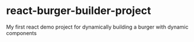 # react-burger-builder-project
My first react  demo project for dynamically building a burger with dynamic components
